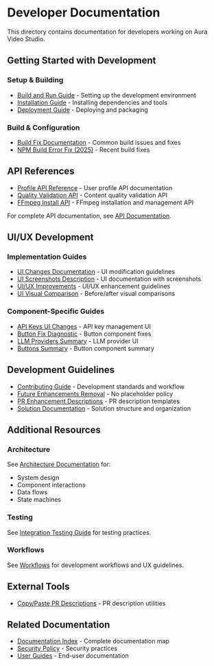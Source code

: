 # Developer Documentation

This directory contains documentation for developers working on Aura Video Studio.

## Getting Started with Development

### Setup & Building
- [Build and Run Guide](BUILD_AND_RUN.md) - Setting up the development environment
- [Installation Guide](INSTALL.md) - Installing dependencies and tools
- [Deployment Guide](DEPLOYMENT.md) - Deploying and packaging

### Build & Configuration
- [Build Fix Documentation](BUILD_FIX_DOCUMENTATION.md) - Common build issues and fixes
- [NPM Build Error Fix (2025)](FIX_NPM_BUILD_ERROR_2025.md) - Recent build fixes

## API References

- [Profile API Reference](PROFILE_API_REFERENCE.md) - User profile API documentation
- [Quality Validation API](QUALITY_VALIDATION_API.md) - Content quality validation API
- [FFmpeg Install API](FFMPEG_INSTALL_API.md) - FFmpeg installation and management API

For complete API documentation, see [API Documentation](../api/).

## UI/UX Development

### Implementation Guides
- [UI Changes Documentation](UI_CHANGES_DOCUMENTATION.md) - UI modification guidelines
- [UI Screenshots Description](UI_SCREENSHOTS_DESCRIPTION.md) - UI documentation with screenshots
- [UI/UX Improvements](UI_UX_IMPROVEMENTS.md) - UI/UX enhancement guidelines
- [UI Visual Comparison](UI_VISUAL_COMPARISON.md) - Before/after visual comparisons

### Component-Specific Guides
- [API Keys UI Changes](UI_CHANGES_API_KEYS.md) - API key management UI
- [Button Fix Diagnostic](BUTTON_FIX_DIAGNOSTIC.md) - Button component fixes
- [LLM Providers Summary](FIX_SUMMARY_LLM_PROVIDERS_AND_API_KEYS.md) - LLM provider UI
- [Buttons Summary](FIX_SUMMARY_BUTTONS.md) - Button component summary

## Development Guidelines

- [Contributing Guide](../../CONTRIBUTING.md) - Development standards and workflow
- [Future Enhancements Removal](FUTURE_ENHANCEMENTS_REMOVAL.md) - No placeholder policy
- [PR Enhancement Descriptions](PR_AI_ENHANCEMENT_DESCRIPTIONS.md) - PR description templates
- [Solution Documentation](SOLUTION.md) - Solution structure and organization

## Additional Resources

### Architecture
See [Architecture Documentation](../architecture/) for:
- System design
- Component interactions
- Data flows
- State machines

### Testing
See [Integration Testing Guide](../INTEGRATION_TESTING_GUIDE.md) for testing practices.

### Workflows
See [Workflows](../workflows/) for development workflows and UX guidelines.

## External Tools

- [Copy/Paste PR Descriptions](COPY_PASTE_PR_DESCRIPTIONS.txt) - PR description utilities

## Related Documentation

- [Documentation Index](../INDEX.md) - Complete documentation map
- [Security Policy](../../SECURITY.md) - Security practices
- [User Guides](../user-guide/) - End-user documentation
